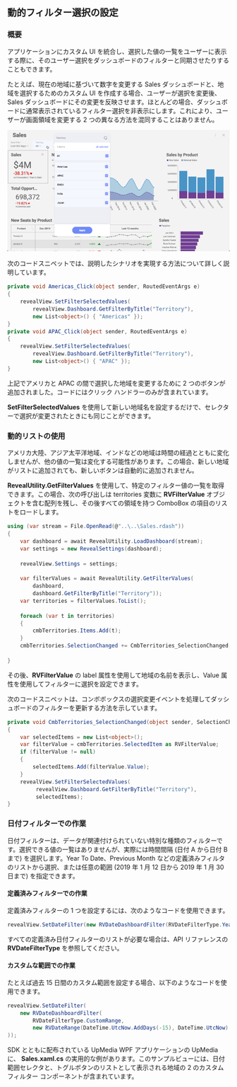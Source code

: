 ## 動的フィルター選択の設定

### 概要

アプリケーションにカスタム UI を統合し、選択した値の一覧をユーザーに表示する際に、そのユーザー選択をダッシュ​​ボードのフィルターと同期させたりすることもできます。

たとえば、現在の地域に基づいて数字を変更する Sales ダッシュボードと、地域を選択するためのカスタム UI を作成する場合、ユーザーが選択を変更後、Sales ダッシュボードにその変更を反映させます。ほとんどの場合、ダッシュボードに通常表示されているフィルター選択を非表示にします。これにより、ユーザーが画面領域を変更する 2 つの異なる方法を混同することはありません。

![Displaying filter selections](images/territory_filter_selections.png)

次のコードスニペットでは、説明したシナリオを実現する方法について詳しく説明しています。

``` csharp
private void Americas_Click(object sender, RoutedEventArgs e)
{
    revealView.SetFilterSelectedValues(
        revealView.Dashboard.GetFilterByTitle("Territory"),
        new List<object>() { "Americas" });
}
private void APAC_Click(object sender, RoutedEventArgs e)
{
    revealView.SetFilterSelectedValues(
        revealView.Dashboard.GetFilterByTitle("Territory"),
        new List<object>() { "APAC" });
}
```

上記でアメリカと APAC の間で選択した地域を変更するために 2 つのボタンが追加されました。コードにはクリック ハンドラーのみが含まれています。

__SetFilterSelectedValues__ を使用して新しい地域名を設定するだけで、セレクターで選択が変更されたときにも同じことができます。

### 動的リストの使用

アメリカ大陸、アジア太平洋地域、インドなどの地域は時間の経過とともに変化しませんが、他の値の一覧は変化する可能性があります。この場合、新しい地域がリストに追加されても、新しいボタンは自動的に追加されません。

__RevealUtility.GetFilterValues__ を使用して、特定のフィルター値の一覧を取得できます。この場合、次の呼び出しは territories 変数に __RVFilterValue__ オブジェクトを含む配列を残し、その後すべての領域を持つ ComboBox の項目のリストをロードします。

``` csharp
using (var stream = File.OpenRead(@"..\..\Sales.rdash"))
{
    var dashboard = await RevealUtility.LoadDashboard(stream);
    var settings = new RevealSettings(dashboard);

    revealView.Settings = settings;

    var filterValues = await RevealUtility.GetFilterValues(
        dashboard,
        dashboard.GetFilterByTitle("Territory"));
    var territories = filterValues.ToList();

    foreach (var t in territories)
    {
        cmbTerritories.Items.Add(t);
    }
    cmbTerritories.SelectionChanged += CmbTerritories_SelectionChanged;

}
```

その後、__RVFilterValue__ の label 属性を使用して地域の名前を表示し、Value 属性を使用してフィルターに選択を設定できます。

次のコードスニペットは、コンボボックスの選択変更イベントを処理してダッシュボードのフィルターを更新する方法を示しています。

``` csharp
private void CmbTerritories_SelectionChanged(object sender, SelectionChangedEventArgs e)
{
    var selectedItems = new List<object>();
    var filterValue = cmbTerritories.SelectedItem as RVFilterValue;
    if (filterValue != null)
    {
        selectedItems.Add(filterValue.Value);
    }
    revealView.SetFilterSelectedValues(
         revealView.Dashboard.GetFilterByTitle("Territory"),
         selectedItems);
}
```

### 日付フィルターでの作業

日付フィルターは、データが関連付けられていない特別な種類のフィルターです。選択できる値の一覧はありませんが、実際には時間間隔 (日付 A から日付 B まで) を選択します。Year To Date、Previous Month などの定義済みフィルタのリストから選択、または任意の範囲 (2019 年 1 月 12 日から 2019 年 1 月 30 日まで) を指定できます。

#### 定義済みフィルターでの作業

定義済みフィルターの 1 つを設定するには、次のようなコードを使用できます。

``` csharp
revealView.SetDateFilter(new RVDateDashboardFilter(RVDateFilterType.YearToDate));
```

すべての定義済み日付フィルターのリストが必要な場合は、API リファレンスの
__RVDateFilterType__ を参照してください。

#### カスタムな範囲での作業

たとえば過去 15 日間のカスタム範囲を設定する場合、以下のようなコードを使用できます。

``` csharp
revealView.SetDateFilter(
    new RVDateDashboardFilter(
        RVDateFilterType.CustomRange,
        new RVDateRange(DateTime.UtcNow.AddDays(-15), DateTime.UtcNow)
));
```

SDK とともに配布されている UpMedia WPF アプリケーションの UpMedia に、 **Sales.xaml.cs** の実用的な例があります。このサンプルビューには、日付範囲セレクタと、トグルボタンのリストとして表示される地域の 2 のカスタム フィルター コンポーネントが含まれています。
